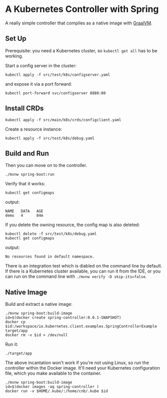 # A Kubernetes Controller with Spring

A really simple controller that compiles as a native image with [GraalVM](https://github.com/oracle/graal).

## Set Up

Prerequisite:  you need a Kubernetes cluster, so `kubectl get all` has to be working. 

Start a config server in the cluster:

```
kubectl apply -f src/test/k8s/configserver.yaml
```

and expose it via a port forward:

```
kubectl port-forward svc/configserver 8888:80
```

## Install CRDs

```
kubectl apply -f src/main/k8s/crds/configclient.yaml
```

Create a resource instance:

```
kubectl apply -f src/test/k8s/debug.yaml
```

## Build and Run


Then you can move on to the controller.

```
./mvnw spring-boot:run
```

Verify that it works:

```
kubectl get configmaps
```

output:

```
NAME   DATA   AGE
demo   4      84m
```

If you delete the owning resource, the config map is also deleted:

```
kubectl delete -f src/test/k8s/debug.yaml
kubectl get configmaps
```

output:

```
No resources found in default namespace.
```

There is an integration test which is diabled on the command line by default. If there is a Kubernetes cluster available, you can run it from the IDE, or you can run on the command line with `./mvnw verify -D skip-its=false`.

## Native Image

Build and extract a native image:

```
./mvnw spring-boot:build-image
id=$(docker create spring-controller:0.0.1-SNAPSHOT)
docker cp $id:/workspace/io.kubernetes.client.examples.SpringControllerExample target/app
docker rm -v $id > /dev/null
```

Run it:

```
./target/app
```

The above incantation won't work if you're not using Linux, so run the controller
within the Docker image. It'll need your Kubernetes configuration file, which 
you make available to the container.

```
./mvnw spring-boot:build-image
id=$(docker images -aq spring-controller )
docker run -v $HOME/.kube/:/home/cnb/.kube $id 
```
